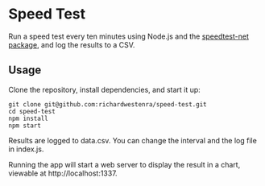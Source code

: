 # Speed Test

Run a speed test every ten minutes using Node.js and the [speedtest-net package](https://github.com/ddsol/speedtest.net), and log the results to a CSV.

## Usage
Clone the repository, install dependencies, and start it up:
```
git clone git@github.com:richardwestenra/speed-test.git
cd speed-test
npm install
npm start
```
Results are logged to data.csv. You can change the interval and the log file in index.js.

Running the app will start a web server to display the result in a chart, viewable at http://localhost:1337.